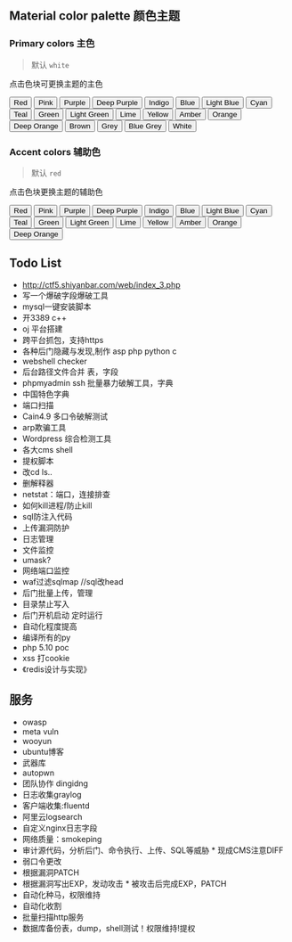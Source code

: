 ## Material color palette 颜色主题

### Primary colors 主色

> 默认 `white`

点击色块可更换主题的主色

<button data-md-color-primary="red">Red</button>
<button data-md-color-primary="pink">Pink</button>
<button data-md-color-primary="purple">Purple</button>
<button data-md-color-primary="deep-purple">Deep Purple</button>
<button data-md-color-primary="indigo">Indigo</button>
<button data-md-color-primary="blue">Blue</button>
<button data-md-color-primary="light-blue">Light Blue</button>
<button data-md-color-primary="cyan">Cyan</button>
<button data-md-color-primary="teal">Teal</button>
<button data-md-color-primary="green">Green</button>
<button data-md-color-primary="light-green">Light Green</button>
<button data-md-color-primary="lime">Lime</button>
<button data-md-color-primary="yellow">Yellow</button>
<button data-md-color-primary="amber">Amber</button>
<button data-md-color-primary="orange">Orange</button>
<button data-md-color-primary="deep-orange">Deep Orange</button>
<button data-md-color-primary="brown">Brown</button>
<button data-md-color-primary="grey">Grey</button>
<button data-md-color-primary="blue-grey">Blue Grey</button>
<button data-md-color-primary="white">White</button>

<script>
  var buttons = document.querySelectorAll("button[data-md-color-primary]");
  Array.prototype.forEach.call(buttons, function(button) {
    button.addEventListener("click", function() {
      document.body.dataset.mdColorPrimary = this.dataset.mdColorPrimary;
      localStorage.setItem("data-md-color-primary",this.dataset.mdColorPrimary);
    })
  })
</script>

### Accent colors 辅助色

> 默认 `red`

点击色块更换主题的辅助色

<button data-md-color-accent="red">Red</button>
<button data-md-color-accent="pink">Pink</button>
<button data-md-color-accent="purple">Purple</button>
<button data-md-color-accent="deep-purple">Deep Purple</button>
<button data-md-color-accent="indigo">Indigo</button>
<button data-md-color-accent="blue">Blue</button>
<button data-md-color-accent="light-blue">Light Blue</button>
<button data-md-color-accent="cyan">Cyan</button>
<button data-md-color-accent="teal">Teal</button>
<button data-md-color-accent="green">Green</button>
<button data-md-color-accent="light-green">Light Green</button>
<button data-md-color-accent="lime">Lime</button>
<button data-md-color-accent="yellow">Yellow</button>
<button data-md-color-accent="amber">Amber</button>
<button data-md-color-accent="orange">Orange</button>
<button data-md-color-accent="deep-orange">Deep Orange</button>

<script>
  var buttons = document.querySelectorAll("button[data-md-color-accent]");
  Array.prototype.forEach.call(buttons, function(button) {
    button.addEventListener("click", function() {
      document.body.dataset.mdColorAccent = this.dataset.mdColorAccent;
      localStorage.setItem("data-md-color-accent",this.dataset.mdColorAccent);
    })
  })
</script>

## Todo List
* http://ctf5.shiyanbar.com/web/index_3.php
* 写一个爆破字段爆破工具
* mysql一键安装脚本
* 开3389 c++
* oj 平台搭建
* 跨平台抓包，支持https
* 各种后门隐藏与发现,制作 asp php python c
* webshell checker
* 后台路径文件合并 表，字段
* phpmyadmin ssh 批量暴力破解工具，字典
* 中国特色字典
* 端口扫描
* Cain4.9 多口令破解测试
* arp欺骗工具
* Wordpress 综合检测工具
* 各大cms shell
* 提权脚本
* 改cd ls..
* 删解释器
* netstat：端口，连接排查
* 如何kill进程/防止kill
* sql防注入代码
* 上传漏洞防护
* 日志管理
* 文件监控
* umask?
* 网络端口监控
* waf过滤sqlmap  //sql改head
* 后门批量上传，管理
* 目录禁止写入
* 后门开机启动 定时运行
* 自动化程度提高
* 编译所有的py
* php 5.10 poc
* xss 打cookie
* 《redis设计与实现》

## 服务
* owasp
* meta vuln
* wooyun
* ubuntu博客
* 武器库
* autopwn
* 团队协作 dingidng
* 日志收集graylog
* 客户端收集:fluentd
* 阿里云logsearch
* 自定义nginx日志字段
* 网络质量：smokeping
* 审计源代码，分析后门、命令执行、上传、SQL等威胁 * 现成CMS注意DIFF
* 弱口令更改
* 根据漏洞PATCH
* 根据漏洞写出EXP，发动攻击 * 被攻击后完成EXP，PATCH
* 自动化种马，权限维持
* 自动化收割
* 批量扫描http服务
* 数据库备份表，dump，shell测试！权限维持!提权